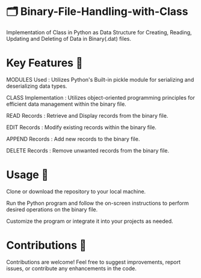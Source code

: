 # 🗂 Binary-File-Handling-with-Class
Implementation of Class in Python as Data Structure for Creating, Reading, Updating and Deleting of Data in Binary(.dat) files.

# Key Features 📜

MODULES Used : Utilizes Python's Built-in pickle module for serializing and deserializing data types.

CLASS Implementation : Utilizes object-oriented programming principles for efficient data management within the binary file.

READ Records : Retrieve and Display records from the binary file.

EDIT Records : Modify existing records within the binary file.

APPEND Records : Add new records to the binary file.

DELETE Records : Remove unwanted records from the binary file.

# Usage 🛃
Clone or download the repository to your local machine.

Run the Python program and follow the on-screen instructions to perform desired operations on the binary file.

Customize the program or integrate it into your projects as needed.

# Contributions 🛂

Contributions are welcome! Feel free to suggest improvements, report issues, or contribute any enhancements in the code.
